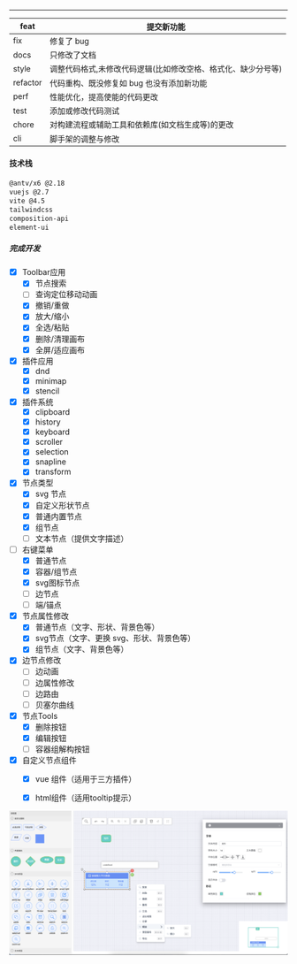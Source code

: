 ------

| feat     | 提交新功能                                                      |
| -------- | ------------------------------------------------------------- |
| fix      | 修复了 bug                                                     |
| docs     | 只修改了文档                                                    |
| style    | 调整代码格式,未修改代码逻辑(比如修改空格、格式化、缺少分号等)           |
| refactor | 代码重构、既没修复如 bug 也没有添加新功能                           |
| perf     | 性能优化，提高使能的代码更改                                       |
| test     | 添加或修改代码测试                                               |
| chore    | 对构建流程或辅助工具和依赖库(如文档生成等)的更改                      |
| cli      | 脚手架的调整与修改                                               |

#### 技术栈

```
@antv/x6 @2.18
vuejs @2.7
vite @4.5
tailwindcss
composition-api
element-ui
```

##### 完成开发

- [x] Toolbar应用
  - [x] 节点搜索
  - [ ] 查询定位移动动画
  - [x] 撤销/重做
  - [x] 放大/缩小
  - [x] 全选/粘贴
  - [x] 删除/清理画布
  - [x] 全屏/适应画布

- [x] 插件应用
  - [x] dnd
  - [x] minimap
  - [x] stencil

- [x] 插件系统
  - [x] clipboard
  - [x] history
  - [x] keyboard
  - [x] scroller
  - [x] selection
  - [x] snapline
  - [x] transform

- [x] 节点类型
  - [x] svg 节点
  - [x] 自定义形状节点
  - [x] 普通内置节点
  - [x] 组节点
  - [ ] 文本节点（提供文字描述）

- [ ] 右键菜单
  - [x] 普通节点
  - [x] 容器/组节点
  - [x] svg图标节点
  - [ ] 边节点
  - [ ] 端/锚点

- [x] 节点属性修改
  - [x] 普通节点（文字、形状、背景色等）
  - [x] svg节点（文字、更换 svg、形状、背景色等）
  - [x] 组节点（文字、背景色等）

- [x] 边节点修改
  - [ ] 边动画
  - [ ] 边属性修改
  - [ ] 边路由
  - [ ] 贝塞尔曲线
	  
- [x] 节点Tools
  - [x] 删除按钮
  - [x] 编辑按钮
  - [ ] 容器组解构按钮

- [x] 自定义节点组件
  - [x] vue 组件（适用于三方插件）
  - [x] html组件（适用tooltip提示）

  



![Snipaste](./Snipaste.png)